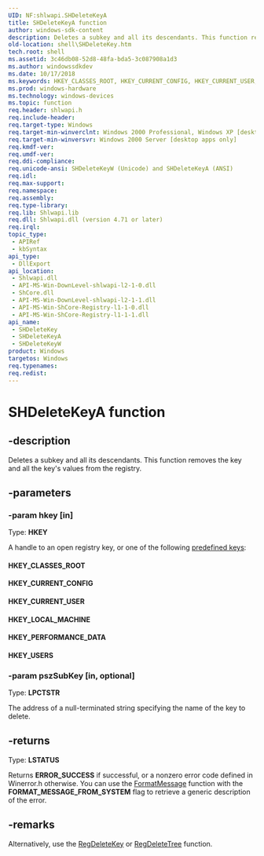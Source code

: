 ```yaml
---
UID: NF:shlwapi.SHDeleteKeyA
title: SHDeleteKeyA function
author: windows-sdk-content
description: Deletes a subkey and all its descendants. This function removes the key and all the key's values from the registry.
old-location: shell\SHDeleteKey.htm
tech.root: shell
ms.assetid: 3c46db08-52d8-48fa-bda5-3c087908a1d3
ms.author: windowssdkdev
ms.date: 10/17/2018
ms.keywords: HKEY_CLASSES_ROOT, HKEY_CURRENT_CONFIG, HKEY_CURRENT_USER, HKEY_LOCAL_MACHINE, HKEY_PERFORMANCE_DATA, HKEY_USERS, SHDeleteKey, SHDeleteKey function [Windows Shell], SHDeleteKeyA, SHDeleteKeyW, _win32_SHDeleteKey, _win32_SHDeleteKey_cpp, shell.SHDeleteKey, shlwapi/SHDeleteKey, shlwapi/SHDeleteKeyA, shlwapi/SHDeleteKeyW
ms.prod: windows-hardware
ms.technology: windows-devices
ms.topic: function
req.header: shlwapi.h
req.include-header: 
req.target-type: Windows
req.target-min-winverclnt: Windows 2000 Professional, Windows XP [desktop apps only]
req.target-min-winversvr: Windows 2000 Server [desktop apps only]
req.kmdf-ver: 
req.umdf-ver: 
req.ddi-compliance: 
req.unicode-ansi: SHDeleteKeyW (Unicode) and SHDeleteKeyA (ANSI)
req.idl: 
req.max-support: 
req.namespace: 
req.assembly: 
req.type-library: 
req.lib: Shlwapi.lib
req.dll: Shlwapi.dll (version 4.71 or later)
req.irql: 
topic_type:
 - APIRef
 - kbSyntax
api_type:
 - DllExport
api_location:
 - Shlwapi.dll
 - API-MS-Win-DownLevel-shlwapi-l2-1-0.dll
 - ShCore.dll
 - API-MS-Win-DownLevel-shlwapi-l2-1-1.dll
 - API-MS-Win-ShCore-Registry-l1-1-0.dll
 - API-MS-Win-ShCore-Registry-l1-1-1.dll
api_name:
 - SHDeleteKey
 - SHDeleteKeyA
 - SHDeleteKeyW
product: Windows
targetos: Windows
req.typenames: 
req.redist: 
---
```


# SHDeleteKeyA function


## -description


Deletes a subkey and all its descendants. This function removes the key and all the key's values from the registry.


## -parameters




### -param hkey [in]

Type: <b>HKEY</b>

A handle to an open registry key, or one of the following <a href="https://msdn.microsoft.com/db747656-b414-4594-ad39-6b476799060c">predefined keys</a>:

<a id="HKEY_CLASSES_ROOT"></a>
<a id="hkey_classes_root"></a>


#### HKEY_CLASSES_ROOT

<a id="HKEY_CURRENT_CONFIG"></a>
<a id="hkey_current_config"></a>


#### HKEY_CURRENT_CONFIG

<a id="HKEY_CURRENT_USER"></a>
<a id="hkey_current_user"></a>


#### HKEY_CURRENT_USER

<a id="HKEY_LOCAL_MACHINE"></a>
<a id="hkey_local_machine"></a>


#### HKEY_LOCAL_MACHINE

<a id="HKEY_PERFORMANCE_DATA"></a>
<a id="hkey_performance_data"></a>


#### HKEY_PERFORMANCE_DATA

<a id="HKEY_USERS"></a>
<a id="hkey_users"></a>


#### HKEY_USERS


### -param pszSubKey [in, optional]

Type: <b>LPCTSTR</b>

The address of a null-terminated string specifying the name of the key to delete.


## -returns



Type: <b>LSTATUS</b>

Returns <b>ERROR_SUCCESS</b> if successful, or a nonzero error code defined in Winerror.h otherwise. You can use the <a href="https://msdn.microsoft.com/b9d61342-4bcf-42e9-96f1-a5993dfb6c0c">FormatMessage</a> function with the <b>FORMAT_MESSAGE_FROM_SYSTEM</b> flag to retrieve a generic description of the error.




## -remarks



Alternatively, use the <a href="https://msdn.microsoft.com/a2310ca0-1b9f-48d1-a3b5-ea3a528bfaba">RegDeleteKey</a> or <a href="https://msdn.microsoft.com/984813a9-e191-498f-8288-b8a4c567112b">RegDeleteTree</a> function.



